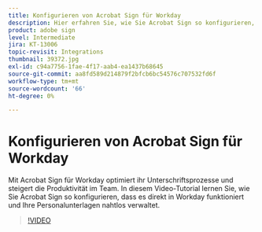 ```yaml
---
title: Konfigurieren von Acrobat Sign für Workday
description: Hier erfahren Sie, wie Sie Acrobat Sign so konfigurieren, dass es direkt in Workday funktioniert, um all Ihre Personalunterlagen nahtlos zu verwalten.
product: adobe sign
level: Intermediate
jira: KT-13006
topic-revisit: Integrations
thumbnail: 39372.jpg
exl-id: c94a7756-1fae-4f17-aab4-ea1437b68645
source-git-commit: aa8fd589d214879f2bfcb6bc54576c707532fd6f
workflow-type: tm+mt
source-wordcount: '66'
ht-degree: 0%

---
```


# Konfigurieren von Acrobat Sign für Workday

Mit Acrobat Sign für Workday optimiert ihr Unterschriftsprozesse und steigert die Produktivität im Team. In diesem Video-Tutorial lernen Sie, wie Sie Acrobat Sign so konfigurieren, dass es direkt in Workday funktioniert und Ihre Personalunterlagen nahtlos verwaltet.

>[!VIDEO](https://video.tv.adobe.com/v/39372?quality=12&learn=on&hidetitle=true)
